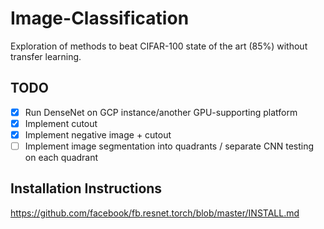 # Image-Classification
Exploration of methods to beat CIFAR-100 state of the art (85%) without transfer learning.

## TODO
- [x] Run DenseNet on GCP instance/another GPU-supporting platform
- [x] Implement cutout
- [x] Implement negative image + cutout
- [ ] Implement image segmentation into quadrants / separate CNN testing on each quadrant

## Installation Instructions
https://github.com/facebook/fb.resnet.torch/blob/master/INSTALL.md
